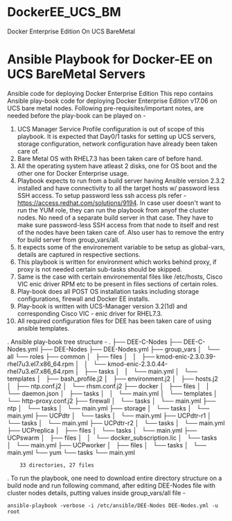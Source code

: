 # DockerEE_UCS_BM
Docker Enterprise Edition On UCS BareMetal
# Ansible Playbook for Docker-EE on UCS BareMetal Servers
Ansible code for deploying Docker Enterprise Edition
This repo contains Ansible play-book code for deploying Docker Enterprise Edition v17.06 on UCS bare metal nodes. Following pre-requisites/important notes, are needed before the play-book can be played on -

  1. UCS Manager Service Profile configuration is out of scope of this playbook. It is expected that Day0/1 tasks for setting up UCS servers, storage configuration, network configuration have already been taken care of. 
  2. Bare Metal OS with RHEL7.3 has been taken care of before hand.
  3. All the operating system have atleast 2 disks, one for OS boot and the other one for Docker Enterprise usage.
  4. Playbook expects to run from a build server having Ansible version 2.3.2 installed and have connectivity to all the target hosts w/ password less SSH access. To setup password less ssh access pls refer - https://access.redhat.com/solutions/9194. In case user doesn't want to run the YUM role, they can run the playbook from anyof the cluster nodes. No need of a separate build server in that case. They have to make sure password-less SSH access from that node to itself and rest of the nodes have been taken care of. Also user has to remove the entry for build server from group_vars/all.
  5. It expects some of the environement variable to be setup as global-vars, details are captured in respective sections.
  6. This playbook is written for environment which works behind proxy, if proxy is not needed certain sub-tasks should be skipped.
  7. Same is the case with certain environemental files like /etc/hosts, Cisco VIC enic driver RPM etc to be present in files sections of certain roles.
  8. Play-book does all POST OS installation tasks including storage configurations, firewall and Docker EE installs. 
  9. Play-book is written with UCS-Manager version 3.2(1d) and corresponding Cisco VIC - enic driver for RHEL7.3.
  10. All required configuration files for DEE has been taken care of using ansible templates. 
  
  
. Ansible play-book tree structure -
        .
        ├── DEE-C-Nodes
        ├── DEE-C-Nodes.yml
        ├── DEE-Nodes
        ├── DEE-Nodes.yml
        ├── group_vars
        │   └── all
        └── roles
            ├── common
            │   ├── files
            │   │   ├── kmod-enic-2.3.0.39-rhel7u3.el7.x86_64.rpm
            │   │   └── kmod-enic-2.3.0.44-rhel7u3.el7.x86_64.rpm
            │   ├── tasks
            │   │   └── main.yml
            │   └── templates
            │       ├── bash_profile.j2
            │       ├── environment.j2
            │       ├── hosts.j2
            │       ├── ntp.conf.j2
            │       └── rhsm.conf.j2
            ├── docker
            │   ├── files
            │   │   └── daemon.json
            │   ├── tasks
            │   │   └── main.yml
            │   └── templates
            │       └── http-proxy.conf.j2
            ├── firewall
            │   └── tasks
            │       └── main.yml
            ├── ntp
            │   └── tasks
            │       └── main.yml
            ├── storage
            │   └── tasks
            │       └── main.yml
            ├── UCPdtr
            │   └── tasks
            │       └── main.yml
            ├── UCPdtr-r1
            │   └── tasks
            │       └── main.yml
            ├── UCPdtr-r2
            │   └── tasks
            │       └── main.yml
            ├── UCPreplica
            │   ├── files
            │   └── tasks
            │       └── main.yml
            ├── UCPswarm
            │   ├── files
            │   │   └── docker_subscription.lic
            │   └── tasks
            │       └── main.yml
            ├── UCPworker
            │   ├── files
            │   └── tasks
            │       └── main.yml
            └── yum
                └── tasks
                    └── main.yml

        33 directories, 27 files
 
 
. To run the playbook, one need to download entire directory structure on a build node and run following command, after editing DEE-Nodes file with cluster nodes details, putting values inside group_vars/all file -

  `ansible-playbook -verbose -i /etc/ansible/DEE-Nodes DEE-Nodes.yml -u root` 
